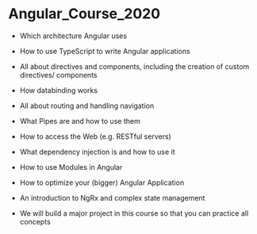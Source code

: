 # Angular_Course_2020

- Which architecture Angular uses

- How to use TypeScript to write Angular applications

- All about directives and components, including the creation of custom directives/ components

- How databinding works

- All about routing and handling navigation

- What Pipes are and how to use them

- How to access the Web (e.g. RESTful servers)

- What dependency injection is and how to use it

- How to use Modules in Angular

- How to optimize your (bigger) Angular Application

- An introduction to NgRx and complex state management

- We will build a major project in this course so that you can practice all concepts

